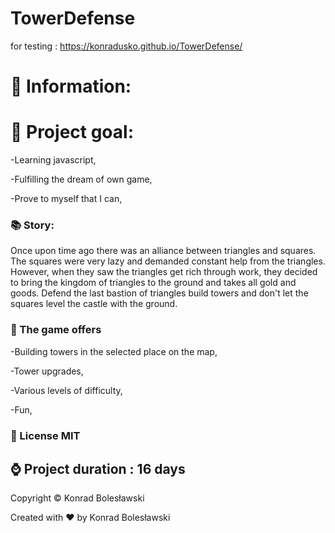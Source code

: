# TowerDefense

for testing : https://konradusko.github.io/TowerDefense/

#  :book: Information:

# :newspaper: Project goal:
-Learning javascript,

-Fulfilling the dream of own game,

-Prove to myself that I can,

### :books: Story:
Once upon time ago  there was an alliance between triangles and squares. The squares were very lazy and demanded constant help from the triangles. However, when they saw the triangles get rich through work, they decided to bring the kingdom of triangles to the ground and takes all gold and goods.
Defend the last bastion of triangles build towers and don't let the squares level the castle with the ground.

### :dart: The game offers

-Building towers in the selected place on the map,

-Tower upgrades,

-Various levels of difficulty,

-Fun,

### :open_file_folder: License MIT
## :watch: Project duration : 16 days

 Copyright © Konrad Bolesławski
 
 Created with :heart: by Konrad Bolesławski
